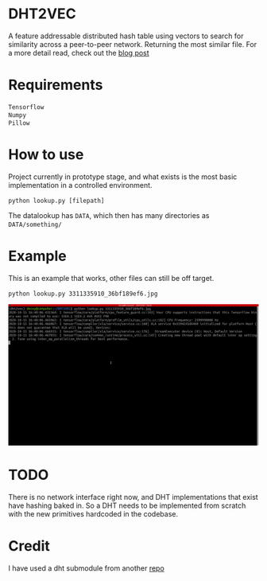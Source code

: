 # DHT2VEC

A feature addressable distributed hash table using vectors to search for similarity across a peer-to-peer network. Returning the most similar file.
For a more detail read, check out the [blog post](https://systemshift.github.io/FAN.html)


# Requirements

```
Tensorflow
Numpy
Pillow
```

# How to use

Project currently in prototype stage, and what exists is the most basic implementation in a controlled environment.

```
python lookup.py [filepath]
```

The datalookup has `DATA`, which then has many directories as `DATA/something/`


# Example

This is an example that works, other files can still be off target.

```
python lookup.py 3311335910_36bf189ef6.jpg
```

![gif](ezgif.com-video-to-gif.gif)







# TODO

There is no network interface right now, and DHT implementations that exist have hashing baked in. So a DHT needs to be implemented from scratch with the new primitives hardcoded in the codebase.

# Credit

I have used a dht submodule from another [repo](https://github.com/isaaczafuta/pydht)